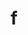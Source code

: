 ---
title: f
github: https://github.com/f
mode: dark
transition: 3s
archetype:
  - Little Bit of Everything
---